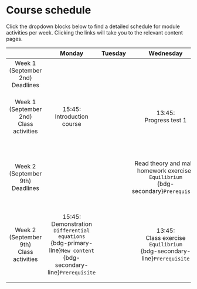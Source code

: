 # Course schedule

Click the dropdown blocks below to find a detailed schedule for module activities per week. Clicking the links will take you to the relevant content pages.

||Monday|Tuesday|Wednesday|Thursday|Friday|
|:-:|:-:|:-:|:-:|:--:|:-:|
| Week 1 (September 2nd)<br> Deadlines |||| Grade progress test 1 | Prepare personal learning plan |
| Week 1 (September 2nd)<br>Class activities| 15:45:<br>Introduction course || 13:45:<br> Progress test 1 || 13:45:<br>Evaluation test and compare personal learning plans|
|||||||
| Week 2 (September 9th)<br>Deadlines ||| Read theory and make homework exercises `Equilibrium` <br>{bdg-secondary}`Prerequisite` ||Read theory and make homework exercises `Differential equations`<br>{bdg-primary}`New content`|
| Week 2 (September 9th)<br>Class activities| 15:45:<br>Demonstration `Differential equations` <br>{bdg-primary-line}`New content` {bdg-secondary-line}`Prerequisite`|| 13:45:<br> Class exercise `Equilibrium` <br>{bdg-secondary-line}`Prerequisite` ||13:45:<br> Class exercise `Differential equations` <br><br>{bdg-primary-line}`New content`|
|||||||

